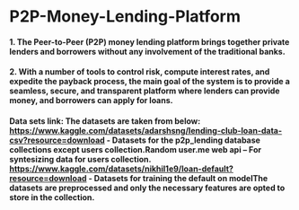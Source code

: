 # P2P-Money-Lending-Platform
#### 1. The Peer-to-Peer (P2P) money lending platform brings together private lenders and borrowers without any involvement of the traditional banks. ​
#### 2. With a number of tools to control risk, compute interest rates, and expedite the payback process, the main goal of the system is to provide a seamless, secure, and transparent platform where lenders can provide money, and borrowers can apply for loans.
#### Data sets link: The datasets are taken from below:​https://www.kaggle.com/datasets/adarshsng/lending-club-loan-data-csv?resource=download - Datasets for the p2p_lending database collections except users collection.​Random user.me web api – For syntesizing data for users collection.​https://www.kaggle.com/datasets/nikhil1e9/loan-default?resource=download - Datasets for training the default on model​The datasets are preprocessed and only the necessary features are opted to store in the collection.​

